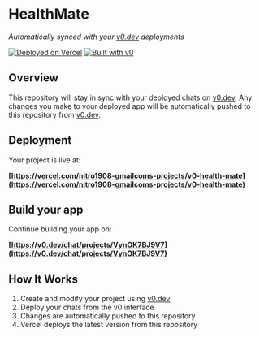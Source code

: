 # HealthMate

*Automatically synced with your [v0.dev](https://v0.dev) deployments*

[![Deployed on Vercel](https://img.shields.io/badge/Deployed%20on-Vercel-black?style=for-the-badge&logo=vercel)](https://vercel.com/nitro1908-gmailcoms-projects/v0-health-mate)
[![Built with v0](https://img.shields.io/badge/Built%20with-v0.dev-black?style=for-the-badge)](https://v0.dev/chat/projects/VynOK7BJ9V7)

## Overview

This repository will stay in sync with your deployed chats on [v0.dev](https://v0.dev).
Any changes you make to your deployed app will be automatically pushed to this repository from [v0.dev](https://v0.dev).

## Deployment

Your project is live at:

**[https://vercel.com/nitro1908-gmailcoms-projects/v0-health-mate](https://vercel.com/nitro1908-gmailcoms-projects/v0-health-mate)**

## Build your app

Continue building your app on:

**[https://v0.dev/chat/projects/VynOK7BJ9V7](https://v0.dev/chat/projects/VynOK7BJ9V7)**

## How It Works

1. Create and modify your project using [v0.dev](https://v0.dev)
2. Deploy your chats from the v0 interface
3. Changes are automatically pushed to this repository
4. Vercel deploys the latest version from this repository